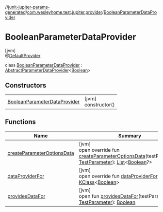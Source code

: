 //[junit-jupiter-params-generated](../../../index.md)/[com.wesleyhome.test.jupiter.provider](../index.md)/[BooleanParameterDataProvider](index.md)

# BooleanParameterDataProvider

[jvm]\
@[DefaultProvider](../../com.wesleyhome.test.jupiter.annotations/-default-provider/index.md)

class [BooleanParameterDataProvider](index.md) : [AbstractParameterDataProvider](../-abstract-parameter-data-provider/index.md)&lt;[Boolean](https://kotlinlang.org/api/latest/jvm/stdlib/kotlin/-boolean/index.html)&gt;

## Constructors

| | |
|---|---|
| [BooleanParameterDataProvider](-boolean-parameter-data-provider.md) | [jvm]<br>constructor() |

## Functions

| Name | Summary |
|---|---|
| [createParameterOptionsData](create-parameter-options-data.md) | [jvm]<br>open override fun [createParameterOptionsData](create-parameter-options-data.md)(testParameter: [TestParameter](../-test-parameter/index.md)): [List](https://kotlinlang.org/api/latest/jvm/stdlib/kotlin.collections/-list/index.html)&lt;[Boolean](https://kotlinlang.org/api/latest/jvm/stdlib/kotlin/-boolean/index.html)?&gt; |
| [dataProviderFor](../-abstract-parameter-data-provider/data-provider-for.md) | [jvm]<br>open override fun [dataProviderFor](../-abstract-parameter-data-provider/data-provider-for.md)(): [KClass](https://kotlinlang.org/api/latest/jvm/stdlib/kotlin.reflect/-k-class/index.html)&lt;[Boolean](https://kotlinlang.org/api/latest/jvm/stdlib/kotlin/-boolean/index.html)&gt; |
| [providesDataFor](../-parameter-data-provider/provides-data-for.md) | [jvm]<br>open fun [providesDataFor](../-parameter-data-provider/provides-data-for.md)(testParameter: [TestParameter](../-test-parameter/index.md)): [Boolean](https://kotlinlang.org/api/latest/jvm/stdlib/kotlin/-boolean/index.html) |
